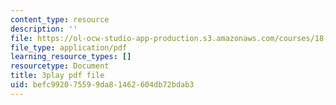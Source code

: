 ```yaml
---
content_type: resource
description: ''
file: https://ol-ocw-studio-app-production.s3.amazonaws.com/courses/18-065-matrix-methods-in-data-analysis-signal-processing-and-machine-learning-spring-2018/befc992075599da81462604db72bdab3_z0ykhV15wLw.pdf
file_type: application/pdf
learning_resource_types: []
resourcetype: Document
title: 3play pdf file
uid: befc9920-7559-9da8-1462-604db72bdab3
---
```

